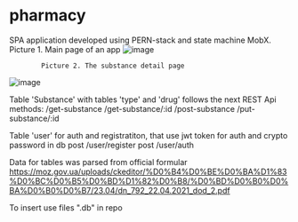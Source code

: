 # pharmacy

SPA application developed using PERN-stack and state machine MobX.
			Picture 1. Main page of an app
![image](https://user-images.githubusercontent.com/66689123/145475806-0070f1cd-d452-433c-b1e8-11cba18cf5cd.png)

			Picture 2. The substance detail page
![image](https://user-images.githubusercontent.com/66689123/145475820-437f33cc-8d53-4793-b4c1-f708a3f50553.png)

Table 'Substance' with tables 'type' and 'drug' follows the next REST Api methods:
/get-substance
/get-substance/:id 
/post-substance
/put-substance/:id 

Table 'user' for auth and registratiton, that use jwt token for auth and crypto password in db
post /user/register
post /user/auth

Data for tables was parsed from official formular https://moz.gov.ua/uploads/ckeditor/%D0%B4%D0%BE%D0%BA%D1%83%D0%BC%D0%B5%D0%BD%D1%82%D0%B8/%D0%BD%D0%B0%D0%BA%D0%B0%D0%B7/23.04/dn_792_22.04.2021_dod_2.pdf

To insert use files ".db" in repo
